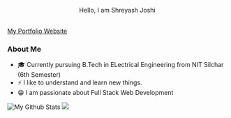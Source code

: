 <p align="center">Hello, I am Shreyash Joshi</p><br>
<a href="https://joshi248.github.io">My Portfolio Website </a> <br>

### About Me
- 🎓 Currently pursuing B.Tech in ELectrical Engineering from NIT Silchar (6th Semester)
- ⚡ I like to understand and learn new things.
- 😁 I am passionate about Full Stack Web Development

![My Github Stats](https://github-readme-stats.vercel.app/api?username=joshi248&show_icons=true&theme=dracula)
<img src="https://github-readme-stats.vercel.app/api/top-langs/?username=joshi248&langs_count=8&theme=dark&layout=compact">
